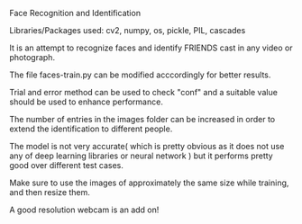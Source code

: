 Face Recognition and Identification

Libraries/Packages used: 
cv2,
numpy,
os,
pickle,
PIL,
cascades


It is an attempt to recognize faces and identify FRIENDS cast in any video or photograph.

The file faces-train.py can be modified acccordingly for better results.

Trial and error method can be used to check "conf" and a suitable value should be used to enhance performance. 

The number of entries in the images folder can be increased in order to extend the identification to different people.

The model is not very accurate( which is pretty obvious as it does not use any of deep learning libraries or neural network )
but it performs pretty good over different test cases.  

Make sure to use the images of approximately the same size while training, and then resize them.

A good resolution webcam is an add on!

